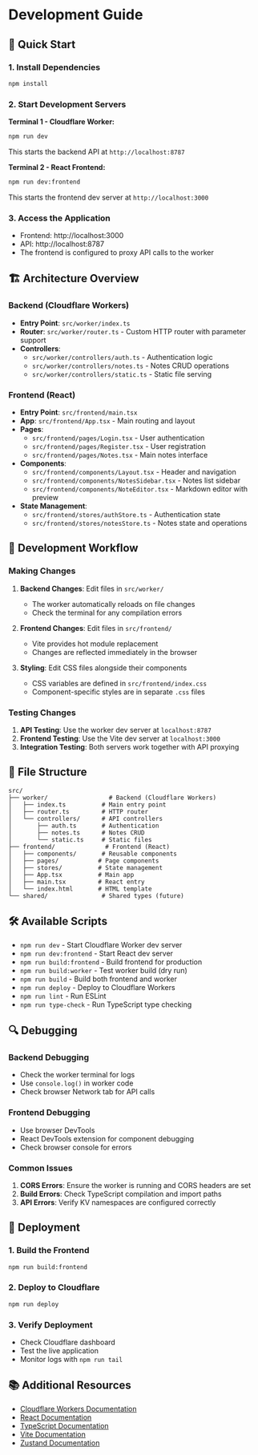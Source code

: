 # Development Guide

## 🚀 Quick Start

### 1. Install Dependencies
```bash
npm install
```

### 2. Start Development Servers

**Terminal 1 - Cloudflare Worker:**
```bash
npm run dev
```
This starts the backend API at `http://localhost:8787`

**Terminal 2 - React Frontend:**
```bash
npm run dev:frontend
```
This starts the frontend dev server at `http://localhost:3000`

### 3. Access the Application
- Frontend: http://localhost:3000
- API: http://localhost:8787
- The frontend is configured to proxy API calls to the worker

## 🏗️ Architecture Overview

### Backend (Cloudflare Workers)
- **Entry Point**: `src/worker/index.ts`
- **Router**: `src/worker/router.ts` - Custom HTTP router with parameter support
- **Controllers**: 
  - `src/worker/controllers/auth.ts` - Authentication logic
  - `src/worker/controllers/notes.ts` - Notes CRUD operations
  - `src/worker/controllers/static.ts` - Static file serving

### Frontend (React)
- **Entry Point**: `src/frontend/main.tsx`
- **App**: `src/frontend/App.tsx` - Main routing and layout
- **Pages**: 
  - `src/frontend/pages/Login.tsx` - User authentication
  - `src/frontend/pages/Register.tsx` - User registration
  - `src/frontend/pages/Notes.tsx` - Main notes interface
- **Components**:
  - `src/frontend/components/Layout.tsx` - Header and navigation
  - `src/frontend/components/NotesSidebar.tsx` - Notes list sidebar
  - `src/frontend/components/NoteEditor.tsx` - Markdown editor with preview
- **State Management**: 
  - `src/frontend/stores/authStore.ts` - Authentication state
  - `src/frontend/stores/notesStore.ts` - Notes state and operations

## 🔧 Development Workflow

### Making Changes

1. **Backend Changes**: Edit files in `src/worker/`
   - The worker automatically reloads on file changes
   - Check the terminal for any compilation errors

2. **Frontend Changes**: Edit files in `src/frontend/`
   - Vite provides hot module replacement
   - Changes are reflected immediately in the browser

3. **Styling**: Edit CSS files alongside their components
   - CSS variables are defined in `src/frontend/index.css`
   - Component-specific styles are in separate `.css` files

### Testing Changes

1. **API Testing**: Use the worker dev server at `localhost:8787`
2. **Frontend Testing**: Use the Vite dev server at `localhost:3000`
3. **Integration Testing**: Both servers work together with API proxying

## 📁 File Structure

```
src/
├── worker/                 # Backend (Cloudflare Workers)
│   ├── index.ts          # Main entry point
│   ├── router.ts         # HTTP router
│   └── controllers/      # API controllers
│       ├── auth.ts       # Authentication
│       ├── notes.ts      # Notes CRUD
│       └── static.ts     # Static files
├── frontend/              # Frontend (React)
│   ├── components/       # Reusable components
│   ├── pages/           # Page components
│   ├── stores/          # State management
│   ├── App.tsx          # Main app
│   ├── main.tsx         # React entry
│   └── index.html       # HTML template
└── shared/               # Shared types (future)
```

## 🛠️ Available Scripts

- `npm run dev` - Start Cloudflare Worker dev server
- `npm run dev:frontend` - Start React dev server
- `npm run build:frontend` - Build frontend for production
- `npm run build:worker` - Test worker build (dry run)
- `npm run build` - Build both frontend and worker
- `npm run deploy` - Deploy to Cloudflare Workers
- `npm run lint` - Run ESLint
- `npm run type-check` - Run TypeScript type checking

## 🔍 Debugging

### Backend Debugging
- Check the worker terminal for logs
- Use `console.log()` in worker code
- Check browser Network tab for API calls

### Frontend Debugging
- Use browser DevTools
- React DevTools extension for component debugging
- Check browser console for errors

### Common Issues

1. **CORS Errors**: Ensure the worker is running and CORS headers are set
2. **Build Errors**: Check TypeScript compilation and import paths
3. **API Errors**: Verify KV namespaces are configured correctly

## 🚀 Deployment

### 1. Build the Frontend
```bash
npm run build:frontend
```

### 2. Deploy to Cloudflare
```bash
npm run deploy
```

### 3. Verify Deployment
- Check Cloudflare dashboard
- Test the live application
- Monitor logs with `npm run tail`

## 📚 Additional Resources

- [Cloudflare Workers Documentation](https://developers.cloudflare.com/workers/)
- [React Documentation](https://react.dev/)
- [TypeScript Documentation](https://www.typescriptlang.org/)
- [Vite Documentation](https://vitejs.dev/)
- [Zustand Documentation](https://github.com/pmndrs/zustand)